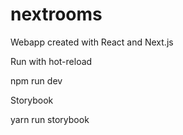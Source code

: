# nextrooms
Webapp created with React and Next.js

Run with hot-reload

npm run dev

Storybook

yarn run storybook